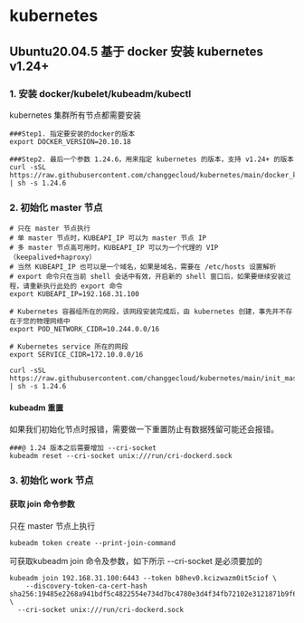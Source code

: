 # kubernetes

## Ubuntu20.04.5 基于 docker 安装 kubernetes v1.24+

### 1. 安装 docker/kubelet/kubeadm/kubectl
kubernetes 集群所有节点都需要安装

```
###Step1. 指定要安装的docker的版本
export DOCKER_VERSION=20.10.18

###Step2. 最后一个参数 1.24.6，用来指定 kubernetes 的版本，支持 v1.24+ 的版本
curl -sSL https://raw.githubusercontent.com/changgecloud/kubernetes/main/docker_kubernetes_v1.24.sh | sh -s 1.24.6
```
### 2. 初始化 master 节点

```
# 只在 master 节点执行
# 单 master 节点时，KUBEAPI_IP 可以为 master 节点 IP
# 多 master 节点高可用时，KUBEAPI_IP 可以为一个代理的 VIP（keepalived+haproxy）
# 当然 KUBEAPI_IP 也可以是一个域名，如果是域名，需要在 /etc/hosts 设置解析
# export 命令只在当前 shell 会话中有效，开启新的 shell 窗口后，如果要继续安装过程，请重新执行此处的 export 命令
export KUBEAPI_IP=192.168.31.100

# Kubernetes 容器组所在的网段，该网段安装完成后，由 kubernetes 创建，事先并不存在于您的物理网络中
export POD_NETWORK_CIDR=10.244.0.0/16

# Kubernetes service 所在的网段
export SERVICE_CIDR=172.10.0.0/16

curl -sSL https://raw.githubusercontent.com/changgecloud/kubernetes/main/init_master.sh | sh -s 1.24.6
```

#### kubeadm 重置
如果我们初始化节点时报错，需要做一下重置防止有数据残留可能还会报错。

```
###@ 1.24 版本之后需要增加 --cri-socket
kubeadm reset --cri-socket unix:///run/cri-dockerd.sock
```

### 3. 初始化 work 节点

#### 获取 join 命令参数
只在 master 节点上执行
```
kubeadm token create --print-join-command
```

可获取kubeadm join 命令及参数，如下所示
--cri-socket 是必须要加的
```
kubeadm join 192.168.31.100:6443 --token b8hev0.kcizwazm0it5ciof \
	--discovery-token-ca-cert-hash sha256:19485e2268a941bdf5c4822554e734d7bc4780e3d4f34fb72102e3121871b9f6 \
  --cri-socket unix:///run/cri-dockerd.sock
```




